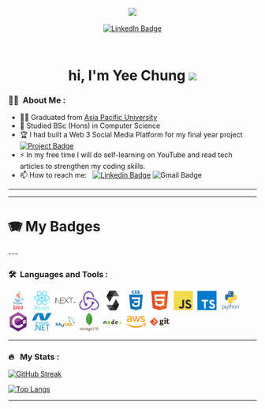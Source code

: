 <p align="center"><img src="https://media.giphy.com/media/xUA7bdpLxQhsSQdyog/giphy.gif" width="100"/></p>
<p align="center">
<a href="https://www.linkedin.com/in/yee-chung-wong-27a64a241/"><img src="https://img.shields.io/badge/LinkedIn-blue?style=for-the-badge&logo=linkedin&logoColor=white" alt="LinkedIn Badge"></a>
</p>
<p align="center"><img src="https://komarev.com/ghpvc/?username=yee1106&style=flat-square&color=blue" alt=""></p>

<h1 align="center">hi, I'm Yee Chung <img src="https://media.giphy.com/media/hvRJCLFzcasrR4ia7z/giphy.gif" width="40"></h1>

### :man_technologist: &nbsp;About Me :

- 🧑‍🎓 Graduated from <a href="https://apu.edu.my/">Asia Pacific University</a>
- 🏫 Studied BSc (Hons) in Computer Science
- 🏆 I had built a Web 3 Social Media Platform for my final year project [![Project Badge](https://badgen.net/badge/Github/GreetWeb3/green?icon=github)](https://github.com/yee1106/GreetWeb3-Decentralized-Social-Media)
- ⚡ In my free time I will do self-learning on YouTube and read tech articles to strengthen my coding skills.
- 📫 How to reach me: &nbsp; [![Linkedin Badge](https://img.shields.io/badge/-YeeChung-blue?style=flat&logo=Linkedin&logoColor=white)](https://www.linkedin.com/in/yee-chung-wong-27a64a241/) ![Gmail Badge](https://img.shields.io/badge/-yeechung1106@gmail.com-red?style=flat&logo=Gmail&logoColor=white)

---

---
# 🪗 My Badges
<p></p>
---

### 🛠 &nbsp;Languages and Tools :

<p>
<img src="https://github.com/devicons/devicon/blob/master/icons/java/java-original-wordmark.svg" title="Java" alt="Java" width="40" height="40"/>&nbsp;
<img src="https://github.com/devicons/devicon/blob/master/icons/react/react-original-wordmark.svg" title="React" alt="React" width="40" height="40"/>&nbsp;
<img src="https://github.com/devicons/devicon/blob/master/icons/nextjs/nextjs-original-wordmark.svg" title="NextJS" alt="NextJS" width="40" height="40"/>&nbsp;
<img src="https://github.com/devicons/devicon/blob/master/icons/redux/redux-original.svg" title="Redux" alt="Redux " width="40" height="40"/>&nbsp;
<img src="https://github.com/devicons/devicon/blob/master/icons/solidity/solidity-original.svg" title="Solidity" alt="Solidity" width="40" height="40"/>&nbsp;
<img src="https://github.com/devicons/devicon/blob/master/icons/css3/css3-plain-wordmark.svg"  title="CSS3" alt="CSS" width="40" height="40"/>&nbsp;
<img src="https://github.com/devicons/devicon/blob/master/icons/html5/html5-original.svg" title="HTML5" alt="HTML" width="40" height="40"/>&nbsp;
<img src="https://github.com/devicons/devicon/blob/master/icons/javascript/javascript-original.svg" title="JavaScript" alt="JavaScript" width="40" height="40"/>&nbsp;
<img src="https://github.com/devicons/devicon/blob/master/icons/typescript/typescript-original.svg" title="Typescript" alt="Typescript" width="40" height="40"/>&nbsp;
<img src="https://github.com/devicons/devicon/blob/master/icons/python/python-original-wordmark.svg" title="Python" alt="Python" width="40" height="40"/>&nbsp;
<img src="https://github.com/devicons/devicon/blob/master/icons/csharp/csharp-original.svg" title="C#" alt="C#" width="40" height="40"/>&nbsp;
<img src="https://github.com/devicons/devicon/blob/master/icons/dot-net/dot-net-plain-wordmark.svg" title="ASP.NET" alt="ASP.NET" width="40" height="40"/>&nbsp;
<img src="https://github.com/devicons/devicon/blob/master/icons/mysql/mysql-original-wordmark.svg" title="MySQL"  alt="MySQL" width="40" height="40"/>&nbsp;
<img src="https://github.com/devicons/devicon/blob/master/icons/mongodb/mongodb-original-wordmark.svg" title="MongoDB"  alt="MongoDB" width="40" height="40"/>&nbsp;
<img src="https://github.com/devicons/devicon/blob/master/icons/nodejs/nodejs-original-wordmark.svg" title="NodeJS" alt="NodeJS" width="40" height="40"/>&nbsp;
<img src="https://github.com/devicons/devicon/blob/master/icons/amazonwebservices/amazonwebservices-plain-wordmark.svg" title="AWS" alt="AWS" width="40" height="40"/>&nbsp;
<img src="https://github.com/devicons/devicon/blob/master/icons/git/git-original-wordmark.svg" title="Git" **alt="Git" width="40" height="40"/>&nbsp;
</p>

---

### 🔥 &nbsp; My Stats :

[![GitHub Streak](http://github-readme-streak-stats.herokuapp.com?user=yee1106&theme=dark&background=000000)](https://git.io/streak-stats)

[![Top Langs](https://github-readme-stats.vercel.app/api/top-langs/?username=yee1106&layout=compact&theme=vision-friendly-dark&count_private=true)](https://github.com/anuraghazra/github-readme-stats)

---
